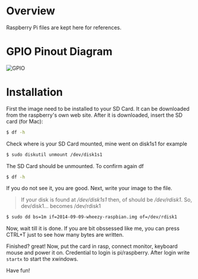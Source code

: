 # Overview


Raspberry Pi files are kept here for references.


# GPIO Pinout Diagram


![GPIO](http://www.element14.com/community/servlet/JiveServlet/previewBody/68203-102-6-294412/GPIO.png)


# Installation

First the image need to be installed to your SD Card. It can be 
downloaded from the raspberry's own web site.
After it is downloaded, insert the SD card (for Mac):


```bash
$ df -h
```


Check where is your SD Card mounted, mine went on disk1s1 for example


```bash
$ sudo diskutil unmount /dev/disk1s1
```


The SD Card should be unmounted. To confirm again df


```bash
$ df -h
```


If you do not see it, you are good. Next, write your image to the file.

> If your disk is found at */dev/disk1s1* then, 
> of should be */dev/rdisk1*. 
> So, dev/disk1... becomes /dev/rdisk1 


```bash
$ sudo dd bs=1m if=2014-09-09-wheezy-raspbian.img of=/dev/rdisk1
```


Now, wait till it is done. If you are bit obssessed like me, 
you can press CTRL+T just to see how many bytes are written.


Finished? great! Now, put the card in rasp, connect monitor, keyboard
mouse and power it on. Credential to login is pi/raspberry. After login
write `startx` to start the xwindows. 


Have fun!
